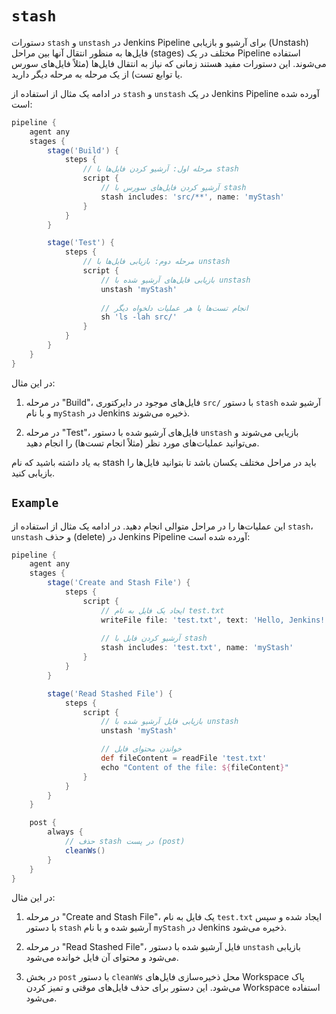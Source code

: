 
# `stash`
دستورات `stash` و `unstash` در Jenkins Pipeline برای آرشیو و بازیابی (Unstash) فایل‌ها به منظور انتقال آنها بین مراحل (stages) مختلف در یک Pipeline استفاده می‌شوند. این دستورات مفید هستند زمانی که نیاز به انتقال فایل‌ها (مثلاً فایل‌های سورس یا توابع تست) از یک مرحله به مرحله دیگر دارید.

در ادامه یک مثال از استفاده از `stash` و `unstash` در یک Jenkins Pipeline آورده شده است:

```groovy
pipeline {
    agent any
    stages {
        stage('Build') {
            steps {
                // مرحله اول: آرشیو کردن فایل‌ها با stash
                script {
                    // آرشیو کردن فایل‌های سورس با stash
                    stash includes: 'src/**', name: 'myStash'
                }
            }
        }

        stage('Test') {
            steps {
                // مرحله دوم: بازیابی فایل‌ها با unstash
                script {
                    // بازیابی فایل‌های آرشیو شده با unstash
                    unstash 'myStash'
                    
                    // انجام تست‌ها یا هر عملیات دلخواه دیگر
                    sh 'ls -lah src/'
                }
            }
        }
    }
}
```

در این مثال:

1. در مرحله "Build"، فایل‌های موجود در دایرکتوری `src/` با دستور `stash` آرشیو شده و با نام `myStash` در Jenkins ذخیره می‌شوند.

2. در مرحله "Test"، فایل‌های آرشیو شده با دستور `unstash` بازیابی می‌شوند و می‌توانید عملیات‌های مورد نظر (مثلاً انجام تست‌ها) را انجام دهید.

به یاد داشته باشید که نام stash باید در مراحل مختلف یکسان باشد تا بتوانید فایل‌ها را بازیابی کنید.


## `Example`

این عملیات‌ها را در مراحل متوالی انجام دهید. در ادامه یک مثال از استفاده از `stash`، `unstash` و حذف (delete) در Jenkins Pipeline آورده شده است:

```groovy
pipeline {
    agent any
    stages {
        stage('Create and Stash File') {
            steps {
                script {
                    // ایجاد یک فایل به نام test.txt
                    writeFile file: 'test.txt', text: 'Hello, Jenkins!'
                    
                    // آرشیو کردن فایل با stash
                    stash includes: 'test.txt', name: 'myStash'
                }
            }
        }

        stage('Read Stashed File') {
            steps {
                script {
                    // بازیابی فایل آرشیو شده با unstash
                    unstash 'myStash'

                    // خواندن محتوای فایل
                    def fileContent = readFile 'test.txt'
                    echo "Content of the file: ${fileContent}"
                }
            }
        }
    }

    post {
        always {
            // حذف stash در پست (post)
            cleanWs()
        }
    }
}
```

در این مثال:

1. در مرحله "Create and Stash File"، یک فایل به نام `test.txt` ایجاد شده و سپس با دستور `stash` آرشیو شده و با نام `myStash` در Jenkins ذخیره می‌شود.

2. در مرحله "Read Stashed File"، فایل آرشیو شده با دستور `unstash` بازیابی می‌شود و محتوای آن فایل خوانده می‌شود.

3. در بخش `post` با دستور `cleanWs` محل ذخیره‌سازی فایل‌های Workspace پاک می‌شود. این دستور برای حذف فایل‌های موقتی و تمیز کردن Workspace استفاده می‌شود.
